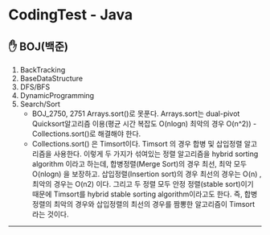 # CodingTest - Java
## ✋ BOJ(백준)
1. BackTracking
2. BaseDataStructure
3. DFS/BFS
4. DynamicProgramming
5. Search/Sort
   * BOJ_2750, 2751 Arrays.sort()로 못푼다. Arrays.sort는 dual-pivot Quicksort알고리즘 이용(평균 시간 복잡도 O(nlogn) 최악의 경우 O(n^2)) - Collections.sort()로 해결해야 한다.
   * Collections.sort() 은 Timsort이다. Timsort 의 경우 합병 및 삽입정렬 알고리즘을 사용한다. 이렇게 두 가지가 섞여있는 정렬 알고리즘을 hybrid sorting algorithm 이라고 하는데, 합병정렬(Merge Sort)의 경우 최선, 최악 모두 O(nlogn)  을 보장하고. 삽입정렬(Insertion sort)의 경우 최선의 경우는 O(n) , 최악의 경우는 O(n2) 이다. 그리고 두 정렬 모두 안정 정렬(stable sort)이기 때문에 Timsort를 hybrid stable sorting algorithm이라고도 한다.
     즉, 합병정렬의 최악의 경우와 삽입정렬의 최선의 경우를 짬뽕한 알고리즘이 Timsort 라는 것이다.

***